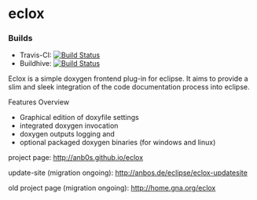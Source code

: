 # eclox
### Builds
* Travis-CI: [![Build Status](https://travis-ci.org/anb0s/eclox.svg)](https://travis-ci.org/anb0s/eclox)
* Buildhive: [![Build Status](https://buildhive.cloudbees.com/job/anb0s/job/eclox/badge/icon)](https://buildhive.cloudbees.com/job/anb0s/job/eclox/)

Eclox is a simple doxygen frontend plug-in for eclipse. It aims to provide a slim and sleek integration of the code documentation process into eclipse.

Features Overview 
- Graphical edition of doxyfile settings
- integrated doxygen invocation
- doxygen outputs logging and
- optional packaged doxygen binaries (for windows and linux)

project page:  http://anb0s.github.io/eclox

update-site (migration ongoing): http://anbos.de/eclipse/eclox-updatesite

old project page (migration ongoing): http://home.gna.org/eclox
